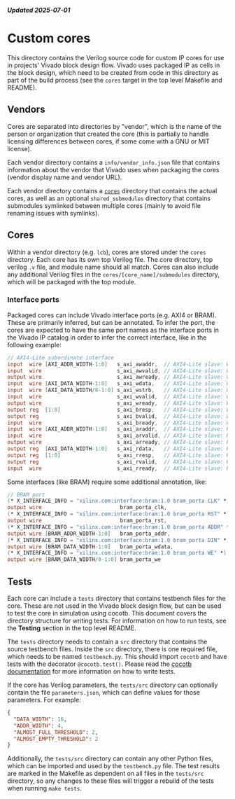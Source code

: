 ***Updated 2025-07-01***
# Custom cores

This directory contains the Verilog source code for custom IP cores for use in projects' Vivado block design flow. Vivado uses packaged IP as cells in the block design, which need to be created from code in this directory as part of the build process (see the `cores` target in the top level Makefile and README).

## Vendors

Cores are separated into directories by "vendor", which is the name of the person or organization that created the core (this is partially to handle licensing differences between cores, if some come with a GNU or MIT license).

Each vendor directory contains a `info/vendor_info.json` file that contains information about the vendor that Vivado uses when packaging the cores (vendor display name and vendor URL).

Each vendor directory contains a [`cores`](#cores) directory that contains the actual cores, as well as an optional `shared_submodules` directory that contains submodules symlinked between multiple cores (mainly to avoid file renaming issues with symlinks).

## Cores

Within a vendor directory (e.g. `lcb`), cores are stored under the `cores` directory. Each core has its own top Verilog file. The core directory, top verilog `.v` file, and module name should all match. Cores can also include any additional Verilog files in the `cores/[core_name]/submodules` directory, which will be packaged with the top module. 

### Interface ports

Packaged cores can include Vivado interface ports (e.g. AXI4 or BRAM). These are primarily inferred, but can be annotated. To infer the port, the cores are expected to have the same port names as the interface ports in the Vivado IP catalog in order to infer the correct interface, like in the following example:

```verilog
// AXI4-Lite subordinate interface
input  wire [AXI_ADDR_WIDTH-1:0]   s_axi_awaddr,  // AXI4-Lite slave: Write address
input  wire                        s_axi_awvalid, // AXI4-Lite slave: Write address valid
output wire                        s_axi_awready, // AXI4-Lite slave: Write address ready
input  wire [AXI_DATA_WIDTH-1:0]   s_axi_wdata,   // AXI4-Lite slave: Write data
input  wire [AXI_DATA_WIDTH/8-1:0] s_axi_wstrb,   // AXI4-Lite slave: Write strobe
input  wire                        s_axi_wvalid,  // AXI4-Lite slave: Write data valid
output wire                        s_axi_wready,  // AXI4-Lite slave: Write data ready
output reg  [1:0]                  s_axi_bresp,   // AXI4-Lite slave: Write response
output reg                         s_axi_bvalid,  // AXI4-Lite slave: Write response valid
input  wire                        s_axi_bready,  // AXI4-Lite slave: Write response ready
input  wire [AXI_ADDR_WIDTH-1:0]   s_axi_araddr,  // AXI4-Lite slave: Read address
input  wire                        s_axi_arvalid, // AXI4-Lite slave: Read address valid
output wire                        s_axi_arready, // AXI4-Lite slave: Read address ready
output reg  [AXI_DATA_WIDTH-1:0]   s_axi_rdata,   // AXI4-Lite slave: Read data
output reg  [1:0]                  s_axi_rresp,   // AXI4-Lite slave: Read data response
output reg                         s_axi_rvalid,  // AXI4-Lite slave: Read data valid
input  wire                        s_axi_rready,  // AXI4-Lite slave: Read data ready
```

Some interfaces (like BRAM) require some additional annotation, like:

```verilog
// BRAM port
(* X_INTERFACE_INFO = "xilinx.com:interface:bram:1.0 bram_porta CLK" *)
output wire                         bram_porta_clk,
(* X_INTERFACE_INFO = "xilinx.com:interface:bram:1.0 bram_porta RST" *)
output wire                         bram_porta_rst,
(* X_INTERFACE_INFO = "xilinx.com:interface:bram:1.0 bram_porta ADDR" *)
output wire [BRAM_ADDR_WIDTH-1:0]   bram_porta_addr,
(* X_INTERFACE_INFO = "xilinx.com:interface:bram:1.0 bram_porta DIN" *)
output wire [BRAM_DATA_WIDTH-1:0]   bram_porta_wdata,
(* X_INTERFACE_INFO = "xilinx.com:interface:bram:1.0 bram_porta WE" *)
output wire [BRAM_DATA_WIDTH/8-1:0] bram_porta_we
```

## Tests

Each core can include a `tests` directory that contains testbench files for the core. These are not used in the Vivado block design flow, but can be used to test the core in simulation using cocotb. This document covers the directory structure for writing tests. For information on how to run tests, see the **Testing** section in the top level README.

The `tests` directory needs to contain a `src` directory that contains the source testbench files. Inside the `src` directory, there is one required file, which needs to be named `testbench.py`. This should import `cocotb` and have tests with the decorator `@cocotb.test()`. Please read the [cocotb documentation](https://docs.cocotb.org/en/stable/) for more information on how to write tests.

If the core has Verilog parameters, the `tests/src` directory can optionally contain the file `parameters.json`, which can define values for those parameters. For example:
```json
{
  "DATA_WIDTH": 16,
  "ADDR_WIDTH": 4,
  "ALMOST_FULL_THRESHOLD": 2,
  "ALMOST_EMPTY_THRESHOLD": 2
}
```

Additionally, the `tests/src` directory can contain any other Python files, which can be imported and used by the `testbench.py` file. The test results are marked in the Makefile as dependent on all files in the `tests/src` directory, so any changes to these files will trigger a rebuild of the tests when running `make tests`.
